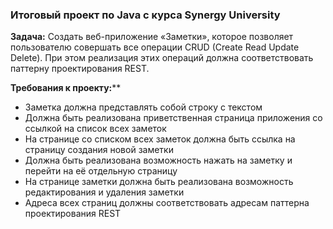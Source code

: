 ### Итоговый проект по Java с курса Synergy University

**Задача:** Создать веб-приложение «Заметки», которое позволяет пользователю совершать все операции CRUD (Create Read Update Delete). При этом реализация этих операций должна соответствовать паттерну проектирования REST.

**Требования к проекту:****
- Заметка должна представлять собой строку с текстом
- Должна быть реализована приветственная страница приложения со ссылкой на список всех заметок
- На странице со списком всех заметок должна быть ссылка на страницу создания новой заметки
- Должна быть реализована возможность нажать на заметку и перейти на её отдельную страницу
- На странице заметки должна быть реализована возможность редактирования и удаления заметки
- Адреса всех страниц должны соответствовать адресам паттерна проектирования REST
